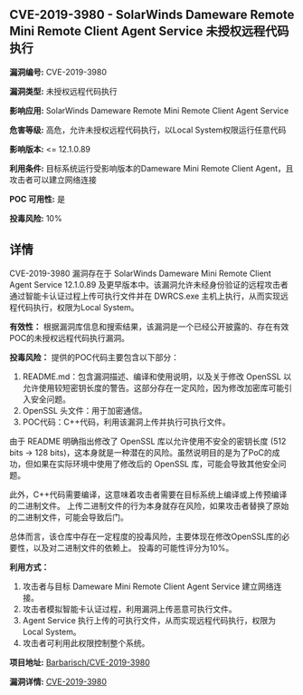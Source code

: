 ## CVE-2019-3980 - SolarWinds Dameware Remote Mini Remote Client Agent Service 未授权远程代码执行

**漏洞编号:** CVE-2019-3980

**漏洞类型:** 未授权远程代码执行

**影响应用:** SolarWinds Dameware Remote Mini Remote Client Agent Service

**危害等级:** 高危，允许未授权远程代码执行，以Local System权限运行任意代码

**影响版本:** <= 12.1.0.89

**利用条件:** 目标系统运行受影响版本的Dameware Mini Remote Client Agent，且攻击者可以建立网络连接

**POC 可用性:** 是

**投毒风险:** 10%

## 详情

CVE-2019-3980 漏洞存在于 SolarWinds Dameware Mini Remote Client Agent Service 12.1.0.89 及更早版本中。该漏洞允许未经身份验证的远程攻击者通过智能卡认证过程上传可执行文件并在 DWRCS.exe 主机上执行，从而实现远程代码执行，权限为Local System。 

**有效性：**
根据漏洞库信息和搜索结果，该漏洞是一个已经公开披露的、存在有效POC的未授权远程代码执行漏洞。

**投毒风险：**
提供的POC代码主要包含以下部分：
1.  README.md：包含漏洞描述、编译和使用说明，以及关于修改 OpenSSL 以允许使用较短密钥长度的警告。这部分存在一定风险，因为修改加密库可能引入安全问题。
2.  OpenSSL 头文件：用于加密通信。
3.  POC代码：C++代码，利用该漏洞上传并执行可执行文件。

由于 README 明确指出修改了 OpenSSL 库以允许使用不安全的密钥长度 (512 bits -> 128 bits)，这本身就是一种潜在的风险。虽然说明目的是为了PoC的成功，但如果在实际环境中使用了修改后的 OpenSSL 库，可能会导致其他安全问题。 

此外，C++代码需要编译，这意味着攻击者需要在目标系统上编译或上传预编译的二进制文件。 上传二进制文件的行为本身就存在风险，如果攻击者替换了原始的二进制文件，可能会导致后门。

总体而言，该仓库中存在一定程度的投毒风险，主要体现在修改OpenSSL库的必要性，以及对二进制文件的依赖上。 投毒的可能性评分为10%。

**利用方式：**
1.  攻击者与目标 Dameware Mini Remote Client Agent Service 建立网络连接。
2.  攻击者模拟智能卡认证过程，利用漏洞上传恶意可执行文件。
3.  Agent Service 执行上传的可执行文件，从而实现远程代码执行，权限为Local System。
4.  攻击者可利用此权限控制整个系统。

**项目地址:** [Barbarisch/CVE-2019-3980](https://github.com/Barbarisch/CVE-2019-3980)

**漏洞详情:** [CVE-2019-3980](https://nvd.nist.gov/vuln/detail/CVE-2019-3980)
